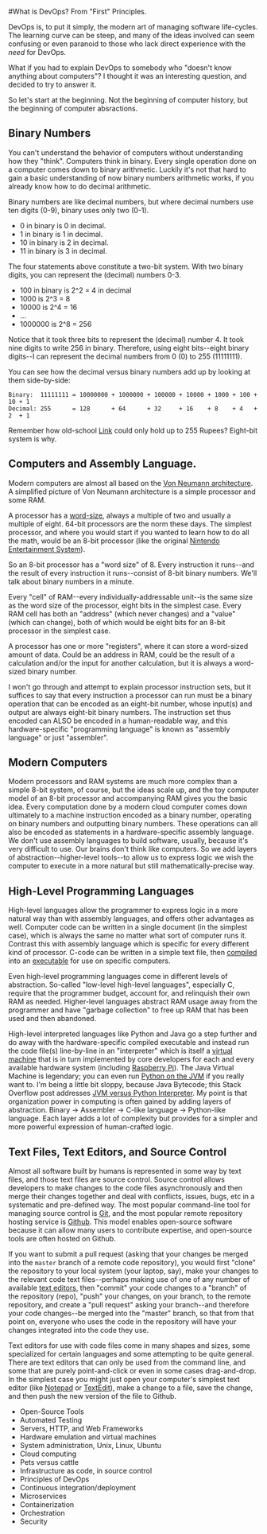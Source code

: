 #What is DevOps? From "First" Principles.

DevOps is, to put it simply, the modern art of managing software life-cycles. The learning curve can be steep, and many of the ideas involved can seem confusing or even paranoid to those who lack direct experience with the *need* for DevOps.

What if you had to explain DevOps to somebody who "doesn't know anything about computers"? I thought it was an interesting question, and decided to try to answer it.

So let's start at the beginning. Not the beginning of computer history, but the beginning of computer absractions.

Binary Numbers
---

You can't understand the behavior of computers without understanding how they "think". Computers think in binary. Every single operation done on a computer comes down to binary arithmetic. Luckily it's not that hard to gain a basic understanding of now binary numbers arithmetic works, if you already know how to do decimal arithmetic.

Binary numbers are like decimal numbers, but where decimal numbers use ten digits (0-9), binary uses only two (0-1).

- 0 in binary is 0 in decimal.
- 1 in binary is 1 in decimal.
- 10 in binary is 2 in decimal.
- 11 in binary is 3 in decimal.

The four statements above constitute a two-bit system. With two binary digits, you can represent the (decimal) numbers 0-3.

- 100 in binary is 2^2 = 4 in decimal
- 1000 is 2^3 = 8
- 10000 is 2^4 = 16
- ...
- 1000000 is 2^8 = 256

Notice that it took three bits to represent the (decimal) number 4. It took nine digits to write 256 in binary. Therefore, using eight bits--eight binary digits--I can represent the decimal numbers from 0 (0) to 255 (11111111).

You can see how the decimal versus binary numbers add up by looking at them side-by-side:

```
Binary:  11111111 = 10000000 + 1000000 + 100000 + 10000 + 1000 + 100 + 10 + 1
Decimal: 255      = 128      + 64      + 32     + 16    + 8    + 4   + 2  + 1
```

Remember how old-school [Link](https://en.wikipedia.org/wiki/The_Legend_of_Zelda) could only hold up to 255 Rupees? Eight-bit system is why.


Computers and Assembly Language.
---

Modern computers are almost all based on the [Von Neumann architecture](https://en.wikipedia.org/wiki/Von_Neumann_architecture). A simplified picture of Von Neumann architecture is a simple processor and some RAM.

A processor has a [word-size](https://en.wikipedia.org/wiki/Word_(computer_architecture)), always a multiple of two and usually a multiple of eight. 64-bit processors are the norm these days. The simplest processor, and where you would start if you wanted to learn how to do all the math, would be an 8-bit processor (like the original [Nintendo Entertainment System](https://en.wikipedia.org/wiki/Nintendo_Entertainment_System)).

So an 8-bit processor has a "word size" of 8. Every instruction it runs--and the result of every instruction it runs--consist of 8-bit binary numbers. We'll talk about binary numbers in a minute.

Every "cell" of RAM--every individually-addressable unit--is the same size as the word size of the processor, eight bits in the simplest case. Every RAM cell has both an "address" (which never changes) and a "value" (which can change), both of which would be eight bits for an 8-bit processor in the simplest case.

A processor has one or more "registers", where it can store a word-sized amount of data. Could be an address in RAM, could be the result of a calculation and/or the input for another calculation, but it is always a word-sized binary number.

I won't go through and attempt to explain processor instruction sets, but it suffices to say that every instruction a processor can run must be a binary operation that can be encoded as an eight-bit number, whose input(s) and output are always eight-bit binary numbers. The instruction set thus encoded can ALSO be encoded in a human-readable way, and this hardware-specific "programming language" is known as "assembly language" or just "assembler".


Modern Computers
---

Modern processors and RAM systems are much more complex than a simple 8-bit system, of course, but the ideas scale up, and the toy computer model of an 8-bit processor and accompanying RAM gives you the basic idea. Every computation done by a modern cloud computer comes down ultimately to a machine instruction encoded as a binary number, operating on binary numbers and outputting binary numbers. These operations can all also be encoded as statements in a hardware-specific assembly language. We don't use assembly languages to build software, usually, because it's very difficult to use. Our brains don't think like computers. So we add layers of abstraction--higher-level tools--to allow us to express logic we wish the computer to execute in a more natural but still mathematically-precise way.

High-Level Programming Languages
---

High-level languages allow the programmer to express logic in a more natural way than with assembly languages, and offers other advantages as well. Computer code can be written in a single document (in the simplest case), which is always the same no matter what sort of computer runs it. Contrast this with assembly language which is specific for every different kind of processor. C-code can be written in a simple text file, then [compiled]() into an [executable]() for use on specific computers.

Even high-level programming languages come in different levels of abstraction. So-called "low-level high-level languages", especially C, require that the programmer budget, account for, and relinquish their own RAM as needed. Higher-level languages abstract RAM usage away from the programmer and have "garbage collection" to free up RAM that has been used and then abandoned.

High-level interpreted languages like Python and Java go a step further and do away with the hardware-specific compiled executable and instead run the code file(s) line-by-line in an "interpreter" which is itself a [virtual machine]() that is in turn implemented by core developers for each and every available hardware system (including [Raspberry Pi](https://www.raspberrypi.org/documentation/usage/python/)). The Java Virtual Machine is legendary; you can even run [Python on the JVM]() if you really want to. I'm being a little bit sloppy, because Java Bytecode; this Stack Overflow post addresses [JVM versus Python Interpreter](https://stackoverflow.com/questions/441824/java-virtual-machine-vs-python-interpreter-parlance). My point is that organization power in computing is often gained by adding layers of abstraction. Binary -> Assembler -> C-like language -> Python-like language. Each layer adds a lot of complexity but provides for a simpler and more powerful expression of human-crafted logic.

Text Files, Text Editors, and Source Control
---

Almost all software built by humans is represented in some way by text files, and those text files are source control. Source control allows developers to make changes to the code files asynchronously and then merge their changes together and deal with conflicts, issues, bugs, etc in a systematic and pre-defined way. The most popular command-line tool for managing source control is [Git](), and the most popular remote repository hosting service is [Github](https://gitub.com). This model enables open-source software because it can allow many users to contribute expertise, and open-source tools are often hosted on Github.

If you want to submit a pull request (asking that your changes be merged into the `master` branch of a remote code repository), you would first "clone" the repository to your local system (your laptop, say), make your changes to the relevant code text files--perhaps making use of one of any number of available [text editors](https://en.wikipedia.org/wiki/Comparison_of_text_editors), then "commit" your code changes to a "branch" of the repository (repo), "push" your changes, on your branch, to the remote repository, and create a "pull request" asking your branch--and therefore your code changes--be merged into the "master" branch, so that from that point on, everyone who uses the code in the repository will have your changes integrated into the code they use.

Text editors for use with code files come in many shapes and sizes, some specialized for certain languages and some attempting to be quite general. There are text editors that can only be used from the command line, and some that are purely point-and-click or even in some cases drag-and-drop. In the simplest case you might just open your computer's simplest text editor (like [Notepad]() or [TextEdit]()), make a change to a file, save the change, and then push the new version of the file to Github.

- Open-Source Tools
- Automated Testing
- Servers, HTTP, and Web Frameworks
- Hardware emulation and virtual machines
- System administration, Unix, Linux, Ubuntu
- Cloud computing
- Pets versus cattle
- Infrastructure as code, in source control
- Principles of DevOps
- Continuous integration/deployment
- Microservices
- Containerization 
- Orchestration
- Security